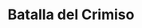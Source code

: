 ﻿---
title: "Batalla del Crimiso"
permalink: periodes_192.html
layout: periode
dataInici: -340
sidebar: periodes
pares:
  - id: 22
    title: "Segunda guerra siciliana"
    dataInici: "(-410)"
    dataFi: "(-340)"

fills:
jocsPrincipals:
jocsEscenaris:
jocsEpoca:
  - title: "Lost Battles"
    bggId: 83325
    escenari: "Crimisus"

  - title: "Tyrant: Battles of Carthage versus Syracuse"
    bggId: 8485
    escenari: "Crimissos River"

jocsEpocaEscenaris:
---
